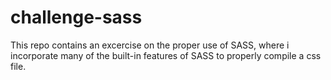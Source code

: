 # challenge-sass

This repo contains an excercise on the proper use of SASS, where i incorporate many of the built-in features of SASS to properly compile a css file.
